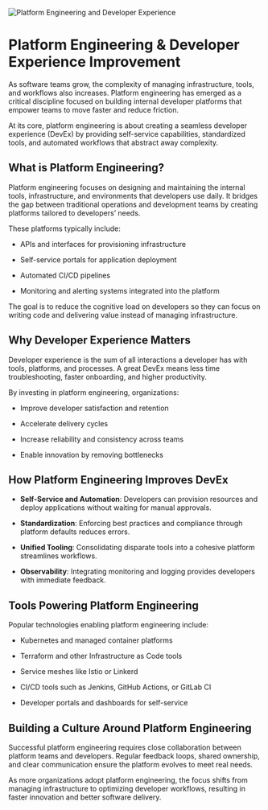 ![Platform Engineering and Developer Experience](https://cdn.prod.website-files.com/65cb70dea86ef31d62e7ad25/672e2f9ac8df2ebe33cce9ac_The%20Business%20Value%20of%20Platform%20Engineering.png)

# Platform Engineering & Developer Experience Improvement

As software teams grow, the complexity of managing infrastructure, tools, and workflows also increases. Platform engineering has emerged as a critical discipline focused on building internal developer platforms that empower teams to move faster and reduce friction.

At its core, platform engineering is about creating a seamless developer experience (DevEx) by providing self-service capabilities, standardized tools, and automated workflows that abstract away complexity.

  

## What is Platform Engineering?

Platform engineering focuses on designing and maintaining the internal tools, infrastructure, and environments that developers use daily. It bridges the gap between traditional operations and development teams by creating platforms tailored to developers’ needs.

  

These platforms typically include:

- APIs and interfaces for provisioning infrastructure

- Self-service portals for application deployment

- Automated CI/CD pipelines

- Monitoring and alerting systems integrated into the platform

  

The goal is to reduce the cognitive load on developers so they can focus on writing code and delivering value instead of managing infrastructure.

  

## Why Developer Experience Matters

Developer experience is the sum of all interactions a developer has with tools, platforms, and processes. A great DevEx means less time troubleshooting, faster onboarding, and higher productivity.

  

By investing in platform engineering, organizations:

- Improve developer satisfaction and retention

- Accelerate delivery cycles

- Increase reliability and consistency across teams

- Enable innovation by removing bottlenecks

  

## How Platform Engineering Improves DevEx

- **Self-Service and Automation**: Developers can provision resources and deploy applications without waiting for manual approvals.

- **Standardization**: Enforcing best practices and compliance through platform defaults reduces errors.

- **Unified Tooling**: Consolidating disparate tools into a cohesive platform streamlines workflows.

- **Observability**: Integrating monitoring and logging provides developers with immediate feedback.

  

## Tools Powering Platform Engineering

Popular technologies enabling platform engineering include:

- Kubernetes and managed container platforms

- Terraform and other Infrastructure as Code tools

- Service meshes like Istio or Linkerd

- CI/CD tools such as Jenkins, GitHub Actions, or GitLab CI

- Developer portals and dashboards for self-service

  

## Building a Culture Around Platform Engineering

Successful platform engineering requires close collaboration between platform teams and developers. Regular feedback loops, shared ownership, and clear communication ensure the platform evolves to meet real needs.

  

As more organizations adopt platform engineering, the focus shifts from managing infrastructure to optimizing developer workflows, resulting in faster innovation and better software delivery.
